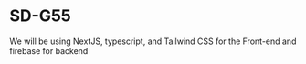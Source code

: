 # SD-G55


We will be using NextJS, typescript, and Tailwind CSS for the Front-end and firebase for backend
